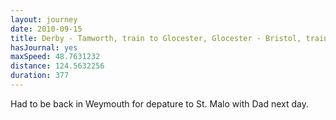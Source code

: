 ```yaml
---
layout: journey
date: 2010-09-15
title: Derby - Tamworth, train to Glocester, Glocester - Bristol, train to weymouth
hasJournal: yes
maxSpeed: 48.7631232
distance: 124.5632256
duration: 377
---
```

Had to be back in Weymouth for depature to St. Malo with Dad next day.